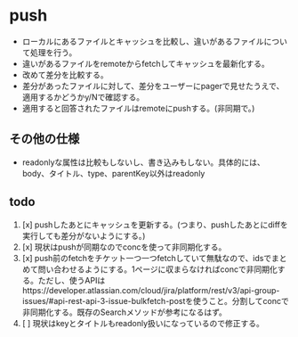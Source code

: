 # push

- ローカルにあるファイルとキャッシュを比較し、違いがあるファイルについて処理を行う。
- 違いがあるファイルをremoteからfetchしてキャッシュを最新化する。
- 改めて差分を比較する。
- 差分があったファイルに対して、差分をユーザーにpagerで見せたうえで、適用するかどうかy/Nで確認する。
- 適用すると回答されたファイルはremoteにpushする。(非同期で。)

## その他の仕様

- readonlyな属性は比較もしないし、書き込みもしない。具体的には、body、タイトル、type、parentKey以外はreadonly

## todo

1. [x] pushしたあとにキャッシュを更新する。(つまり、pushしたあとにdiffを実行しても差分がないようにする。)
2. [x] 現状はpushが同期なのでconcを使って非同期化する。
3. [x] push前のfetchをチケット一つ一つfetchしていて無駄なので、idsでまとめて問い合わせるようにする。1ページに収まらなければconcで非同期化する。ただし、使うAPIはhttps://developer.atlassian.com/cloud/jira/platform/rest/v3/api-group-issues/#api-rest-api-3-issue-bulkfetch-postを使うこと。分割してconcで非同期化する。既存のSearchメソッドが参考になるはず。
4. [ ] 現状はkeyとタイトルもreadonly扱いになっているので修正する。

